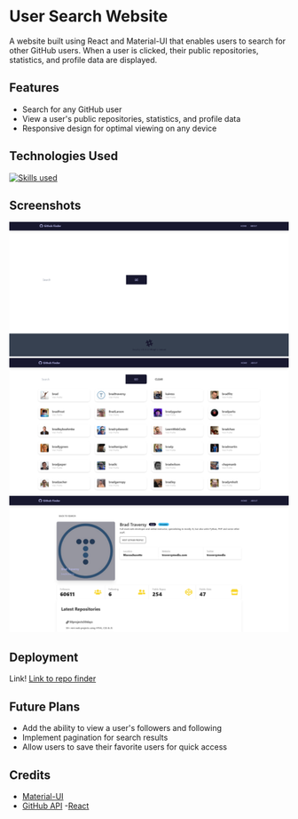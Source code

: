 # User Search Website

A website built using React and Material-UI that enables users to search for other GitHub users. When a user is clicked, their public repositories, statistics, and profile data are displayed.

## Features

- Search for any GitHub user
- View a user's public repositories, statistics, and profile data
- Responsive design for optimal viewing on any device

## Technologies Used

[![Skills used](https://skillicons.dev/icons?i=js,html,css,materialui,react)](https://skillicons.dev)

## Screenshots

![This is the homepage](/ScreenShots/Screenshot%202023-01-07%20at%2015-28-04%20Github%20Finder.png)
![This is the search results page](/ScreenShots/Screenshot%202023-01-07%20at%2015-28-23%20Github%20Finder.png)
![This is the user profile page](/ScreenShots/Screenshot%202023-01-07%20at%2015-30-18%20Github%20Finder.png)

## Deployment

Link! [Link to repo finder](https://bright-custard-4973e6.netlify.app/)

## Future Plans

- Add the ability to view a user's followers and following
- Implement pagination for search results
- Allow users to save their favorite users for quick access

## Credits

- [Material-UI](https://material-ui.com/)
- [GitHub API](https://docs.github.com/en/rest/)
-[React](https://reactjs.org/)
